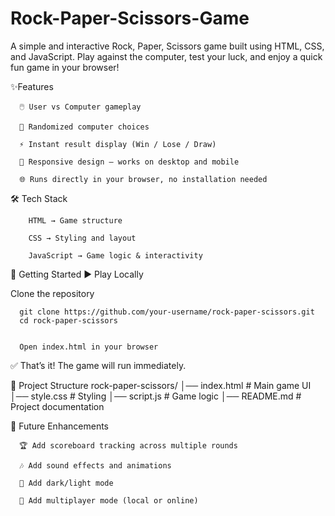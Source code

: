 # Rock-Paper-Scissors-Game
A simple and interactive Rock, Paper, Scissors game built using HTML, CSS, and JavaScript. Play against the computer, test your luck, and enjoy a quick fun game in your browser!

✨Features

      🖱️ User vs Computer gameplay
      
      🎲 Randomized computer choices
      
      ⚡ Instant result display (Win / Lose / Draw)
      
      📱 Responsive design – works on desktop and mobile
      
      🌐 Runs directly in your browser, no installation needed

🛠️ Tech Stack

        HTML → Game structure
        
        CSS → Styling and layout
        
        JavaScript → Game logic & interactivity

🚀 Getting Started
      ▶️ Play Locally

Clone the repository

      git clone https://github.com/your-username/rock-paper-scissors.git
      cd rock-paper-scissors


      Open index.html in your browser

✅ That’s it! The game will run immediately.

📂 Project Structure
      rock-paper-scissors/
      │── index.html      # Main game UI
      │── style.css       # Styling
      │── script.js       # Game logic
      │── README.md       # Project documentation

📌 Future Enhancements

      🏆 Add scoreboard tracking across multiple rounds
      
      🎶 Add sound effects and animations
      
      🎨 Add dark/light mode
      
      👥 Add multiplayer mode (local or online)

